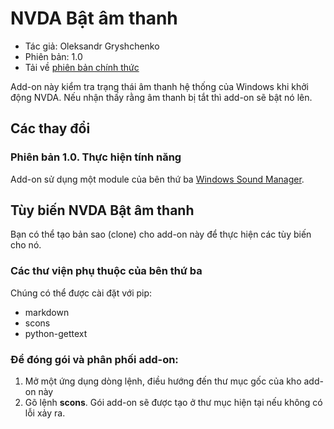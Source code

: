 # NVDA Bật âm thanh

* Tác giả: Oleksandr Gryshchenko
* Phiên bản: 1.0
* Tải về [phiên bản chính thức][1]

Add-on này kiểm tra trạng thái âm thanh hệ thống của Windows khi khởi động NVDA.
Nếu nhận thấy rằng âm thanh bị tắt thì add-on sẽ  bật nó lên.

## Các thay đổi

### Phiên bản 1.0. Thực hiện tính năng
Add-on sử dụng một module của bên thứ ba [Windows Sound Manager][2].

## Tùy biến NVDA Bật âm thanh
Bạn có thể tạo bản sao (clone) cho add-on này để thực hiện các tùy biến cho nó.

### Các thư viện phụ thuộc của bên thứ ba
Chúng có thể được cài đặt với pip:
- markdown
- scons
- python-gettext

### Để đóng gói và phân phối add-on:
1. Mở một ứng dụng dòng lệnh, điều hướng đến thư mục gốc của kho add-on này
2. Gõ lệnh **scons**. Gói add-on sẽ được tạo ở thư mục hiện tại nếu không có lỗi xảy ra.

[1]: https://github.com/grisov/Unmute/releases/download/v1.0/unmute-1.0.nvda-addon
[2]: https://github.com/Paradoxis/Windows-Sound-Manager
